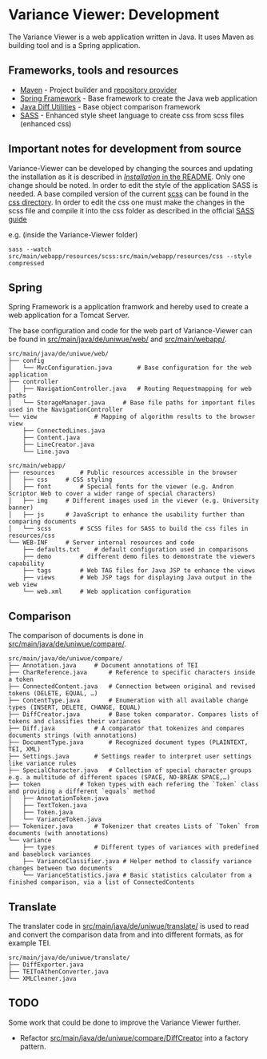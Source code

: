 Variance Viewer: Development
============================
The Variance Viewer is a web application written in Java.
It uses Maven as building tool and is a Spring application.

Frameworks, tools and resources
-------------------------------
* [Maven](https://maven.apache.org/) - Project builder and [repository provider](https://mvnrepository.com/)
* [Spring Framework](https://spring.io/) - Base framework to create the Java web application
* [Java Diff Utilities](https://mvnrepository.com/artifact/com.googlecode.java-diff-utils/diffutils) - Base object comparison framework
* [SASS](https://sass-lang.com/) - Enhanced style sheet language to create css from scss files (enhanced css)


Important notes for development from source
-------------------------------------------
Variance-Viewer can be developed by changing the sources and updating the installation as it is described in [_Installation_ in the README](../README.md#installation).
Only one change should be noted. In order to edit the style of the application SASS is needed.
A base compiled version of the current [scss](https://github.com/cs6-uniwue/Variance-Viewer/blob/master/src/main/webapp/resources/scss/main.scss) can be found in the [css directory](https://github.com/cs6-uniwue/Variance-Viewer/blob/master/src/main/webapp/resources/css/main.css).
In order to edit the css one must make the changes in the scss file and compile it into the css folder as described in the official [SASS guide](https://sass-lang.com/guide)

e.g. (inside the Variance-Viewer folder)
```
sass --watch src/main/webapp/resources/scss:src/main/webapp/resources/css --style compressed
```

Spring
------
Spring Framework is a application framwork and hereby used to create a web application for a Tomcat Server.

The base configuration and code for the web part of Variance-Viewer can be found in 
[src/main/java/de/uniwue/web/](https://github.com/cs6-uniwue/Variance-Viewer/tree/master/src/main/java/de/uniwue/web)
and 
[src/main/webapp/](https://github.com/cs6-uniwue/Variance-Viewer/tree/master/src/main/webapp/).

```
src/main/java/de/uniwue/web/
├── config				
│   └── MvcConfiguration.java		# Base configuration for the web application 
├── controller				 
│   ├── NavigationController.java	# Routing Requestmapping for web paths 
│   └── StorageManager.java		# Base file paths for important files used in the NavigationController
└── view				# Mapping of algorithm results to the browser view
    ├── ConnectedLines.java		
    ├── Content.java
    ├── LineCreator.java
    └── Line.java
```

```
src/main/webapp/
├── resources 		# Public resources accessible in the browser
│   ├── css		# CSS styling 
│   ├── font		# Special fonts for the viewer (e.g. Andron Scriptor Web to cover a wider range of special characters)
│   ├── img		# Different images used in the viewer (e.g. University banner)
│   ├── js		# JavaScript to enhance the usability further than comparing documents
│   └── scss		# SCSS files for SASS to build the css files in resources/css
└── WEB-INF		# Server internal resources and code 
    ├── defaults.txt 	# default configuration used in comparisons
    ├── demo		# different demo files to demonstrate the viewers capability
    ├── tags		# Web TAG files for Java JSP to enhance the views
    ├── views		# Web JSP tags for displaying Java output in the web view
    └── web.xml		# Web application configuration
```

Comparison
----------
The comparison of documents is done in [src/main/java/de/uniwue/compare/](https://github.com/cs6-uniwue/Variance-Viewer/tree/master/src/main/java/de/uniwue/compare).
```
src/main/java/de/uniwue/compare/
├── Annotation.java		# Document annotations of TEI
├── CharReference.java		# Reference to specific characters inside a token
├── ConnectedContent.java	# Connection between original and revised tokens (DELETE, EQUAL, …)
├── ContentType.java		# Enumeration with all available change types (INSERT, DELETE, CHANGE, EQUAL)
├── DiffCreator.java		# Base token comparator. Compares lists of tokens and classifies their variances
├── Diff.java			# A comparator that tokenizes and compares documents strings (with annotations)
├── DocumentType.java		# Recognized document types (PLAINTEXT, TEI, XML)
├── Settings.java		# Settings reader to interpret user settings like variance rules
├── SpecialCharacter.java	# Collection of special character groups e.g. a multitude of different spaces (SPACE, NO-BREAK SPACE,…)
├── token			# Token types with each refering the `Token` class and providing a different `equals` method
│   ├── AnnotationToken.java
│   ├── TextToken.java
│   ├── Token.java
│   └── VarianceToken.java
├── Tokenizer.java		# Tokenizer that creates Lists of `Token` from documents (with annotations)
└── variance
    ├── types			# Different types of variances with predefined and baseblock variances
    ├── VarianceClassifier.java	# Helper method to classify variance changes between two documents
    └── VarianceStatistics.java	# Basic statistics calculator from a finished comparison, via a list of ConnectedContents
```


Translate
---------
The translater code in [src/main/java/de/uniwue/translate/](https://github.com/cs6-uniwue/Variance-Viewer/tree/master/src/main/java/de/uniwue/translate) is used to read and convert the comparison data from and into different formats, as for example TEI.

```
src/main/java/de/uniwue/translate/
├── DiffExporter.java
├── TEIToAthenConverter.java
└── XMLCleaner.java
```



TODO
----
Some work that could be done to improve the Variance Viewer further.
* Refactor [src/main/java/de/uniwue/compare/DiffCreator](https://github.com/cs6-uniwue/Variance-Viewer/blob/master/src/main/java/de/uniwue/compare/DiffCreator.java) into a factory pattern.

